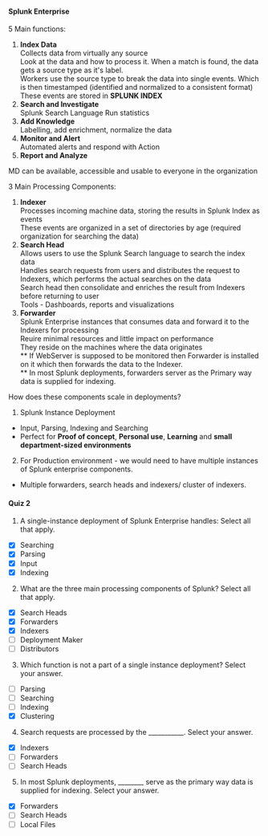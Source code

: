 #### Splunk Enterprise

5 Main functions:
1. **Index Data**\
  Collects data from virtually any source\
  Look at the data and how to process it. When a match is found, the data gets a source type as it's label.\
  Workers use the source type to break the data into single events. Which is then timestamped (identified and normalized to a consistent format)\
  These events are stored in **SPLUNK INDEX**
2. **Search and Investigate**\
  Splunk Search Language
  Run statistics
3. **Add Knowledge**\
  Labelling, add enrichment, normalize the data
4. **Monitor and Alert**\
  Automated alerts and respond with Action
5. **Report and Analyze**

MD can be available, accessible and usable to everyone in the organization


3 Main Processing Components:
1. **Indexer**\
  Processes incoming machine data, storing the results in Splunk Index as events\
  These events are organized in a set of directories by age (required organization for searching the data)
2. **Search Head**\
  Allows users to use the Splunk Search language to search the index data\
  Handles search requests from users and distributes the request to Indexers, which performs the actual searches on the data\
  Search head then consolidate and enriches the result from Indexers before returning to user\
  Tools - Dashboards, reports and visualizations
3. **Forwarder**\
  Splunk Enterprise instances that consumes data and forward it to the Indexers for processing\
  Reuire minimal resources and little impact on performance\
  They reside on the machines where the data originates\
  ** If WebServer is supposed to be monitored then Forwarder is installed on it which then forwards the data to the Indexer.\
  ** In most Splunk deployments, forwarders server as the Primary way data is supplied for indexing.
  
How does these components scale in deployments?
1. Splunk Instance Deployment
- Input, Parsing, Indexing and Searching
- Perfect for **Proof of concept**, **Personal use**, **Learning** and **small department-sized environments**
2. For Production environment - we would need to have multiple instances of Splunk enterprise components.
- Multiple forwarders, search heads and indexers/ cluster of indexers.


#### Quiz 2

1. A single-instance deployment of Splunk Enterprise handles:
Select all that apply.
- [x] Searching
- [x] Parsing
- [x] Input
- [x] Indexing

2. What are the three main processing components of Splunk?
Select all that apply.
- [x] Search Heads
- [x] Forwarders
- [x] Indexers
- [ ] Deployment Maker
- [ ] Distributors

3. Which function is not a part of a single instance deployment?
Select your answer.
- [ ] Parsing
- [ ] Searching
- [ ] Indexing
- [x] Clustering

4. Search requests are processed by the ___________.
Select your answer.
- [x] Indexers
- [ ] Forwarders
- [ ] Search Heads

5. In most Splunk deployments, ________ serve as the primary way data is supplied for indexing.
Select your answer.
- [x] Forwarders
- [ ] Search Heads
- [ ] Local Files
